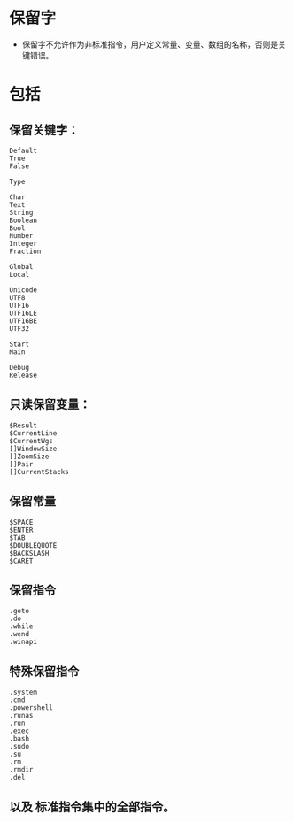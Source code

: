 # 保留字
- 保留字不允许作为非标准指令，用户定义常量、变量、数组的名称，否则是关键错误。

# 包括
## 保留关键字：
    Default
    True
    False

    Type

    Char
    Text
    String
    Boolean
    Bool
    Number
    Integer
    Fraction
    
    Global
    Local

    Unicode
    UTF8
    UTF16
    UTF16LE
    UTF16BE
    UTF32

    Start
    Main

    Debug
    Release

## 只读保留变量：
    $Result
    $CurrentLine
    $CurrentWgs
    []WindowSize
    []ZoomSize
    []Pair
    []CurrentStacks

## 保留常量
    $SPACE
    $ENTER
    $TAB
    $DOUBLEQUOTE
    $BACKSLASH
    $CARET 

## 保留指令
    .goto
    .do
    .while
    .wend
    .winapi

## 特殊保留指令

    .system
    .cmd
    .powershell
    .runas
    .run
    .exec
    .bash
    .sudo
    .su
    .rm
    .rmdir
    .del
    
## 以及 标准指令集中的全部指令。